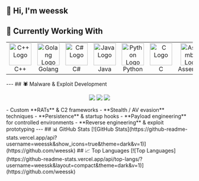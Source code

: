 ## 👋 Hi, I'm weessk
## 🚀 Currently Working With
<table>
  <tr>
    <td align="center">
      <img src="https://upload.wikimedia.org/wikipedia/commons/1/18/ISO_C%2B%2B_Logo.svg" width="60" alt="C++ Logo"/>
      <br/>C++
    </td>
    <td align="center">
      <img src="https://upload.wikimedia.org/wikipedia/commons/2/2d/Go_gopher_favicon.svg" width="60" alt="Golang Logo"/>
      <br/>Golang
    </td>
    <td align="center">
      <img src="https://upload.wikimedia.org/wikipedia/commons/4/4f/Csharp_Logo.png" width="60" alt="C# Logo"/>
      <br/>C#
    </td>
    <td align="center">
      <img src="https://cdn.jsdelivr.net/gh/devicons/devicon/icons/java/java-original.svg" width="60" alt="Java Logo"/>
      <br/>Java
    </td>
    <td align="center">
      <img src="https://cdn.jsdelivr.net/gh/devicons/devicon/icons/python/python-original.svg" width="60" alt="Python Logo"/>
      <br/>Python
    </td>
    <td align="center">
      <img src="https://upload.wikimedia.org/wikipedia/commons/1/18/C_Programming_Language.svg" width="60" alt="C Logo"/>
      <br/>C
    </td>
    <td align="center">
      <img src="https://cdn.jsdelivr.net/gh/devicons/devicon@latest/icons/nasm/nasm-original.svg" width="60" alt="Assembly Logo"/>
      <br/>Assembly
    </td>
    <td align="center">
      <img src="https://cdn.jsdelivr.net/gh/devicons/devicon/icons/html5/html5-original.svg" width="60" alt="Frontend Logo"/>
      <br/>Frontend
    </td>
  </tr>
</table>
---
## 🕷 Malware & Exploit Development
<p align="center">
  <img src="https://img.shields.io/badge/Offensive%20Security-Tools-critical?style=for-the-badge&logo=kalilinux&logoColor=white&color=ff003c"/>
  <img src="https://img.shields.io/badge/Reverse%20Engineering-IDA%20Pro-blueviolet?style=for-the-badge"/>
  <img src="https://img.shields.io/badge/RAT%20Development-Stealth%20%26%20Evasion-informational?style=for-the-badge"/>
</p>
- Custom **RATs** & C2 frameworks  
- **Stealth / AV evasion** techniques  
- **Persistence** & startup hooks  
- **Payload engineering** for controlled environments  
- **Reverse engineering** & exploit prototyping  
---
## 📊 GitHub Stats
[![GitHub Stats](https://github-readme-stats.vercel.app/api?username=weessk&show_icons=true&theme=dark&v=1)](https://github.com/weessk)
## 📈 Top Languages
[![Top Languages](https://github-readme-stats.vercel.app/api/top-langs/?username=weessk&layout=compact&theme=dark&v=1)](https://github.com/weessk)
